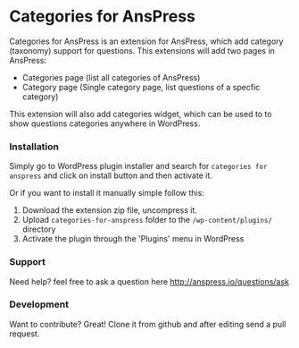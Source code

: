 ﻿# Categories for AnsPress

Categories for AnsPress is an extension for AnsPress, which add category (taxonomy) support for questions. This extensions will add two pages in AnsPress:

  - Categories page (list all categories of AnsPress)
  - Category page (Single category page, list questions of a specfic category)

This extension will also add categories widget, which can be used to to show questions categories anywhere in WordPress.

### Installation

Simply go to WordPress plugin installer and search for ``categories for anspress`` and click on install button and then activate it.

Or if you want to install it manually simple follow this:
1. Download the extension zip file, uncompress it.
2. Upload `categories-for-anspress` folder to the `/wp-content/plugins/` directory
3. Activate the plugin through the 'Plugins' menu in WordPress

### Support

Need help? feel free to ask a question here http://anspress.io/questions/ask

### Development

Want to contribute? Great!
Clone it from github and after editing send a pull request.
